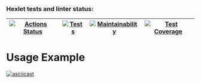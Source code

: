 ### Hexlet tests and linter status:

| [![Actions Status](https://github.com/stanmoskalenko/java-project-71/actions/workflows/hexlet-check.yml/badge.svg)](https://github.com/stanmoskalenko/java-project-71/actions) | [![Tests](https://github.com/stanmoskalenko/java-project-71/actions/workflows/main.yml/badge.svg)](https://github.com/stanmoskalenko/java-project-71/actions) | [![Maintainability](https://api.codeclimate.com/v1/badges/2629db9a83fd6e93f1f7/maintainability)](https://codeclimate.com/github/stanmoskalenko/java-project-71/maintainability) | [![Test Coverage](https://api.codeclimate.com/v1/badges/2629db9a83fd6e93f1f7/test_coverage)](https://codeclimate.com/github/stanmoskalenko/java-project-71/test_coverage) |
|---|---|---| ---|


# Usage Example

[![asciicast](https://asciinema.org/a/dUwNotSPJxlaxSKc6zMaklvsi.svg)](https://asciinema.org/a/dUwNotSPJxlaxSKc6zMaklvsi)


